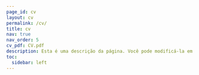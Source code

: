 ```yaml
---
page_id: cv
layout: cv
permalink: /cv/
title: cv
nav: true
nav_order: 5
cv_pdf: CV.pdf
description: Esta é uma descrição da página. Você pode modificá-la em '_pages/cv.md'. Também pode alterar ou remover o botão no topo de download de pdf.
toc:
  sidebar: left
---
```

